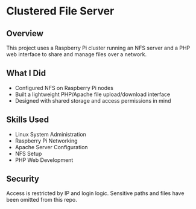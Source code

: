 # Clustered File Server

## Overview
This project uses a Raspberry Pi cluster running an NFS server and a PHP web interface to share and manage files over a network.

## What I Did
- Configured NFS on Raspberry Pi nodes
- Built a lightweight PHP/Apache file upload/download interface
- Designed with shared storage and access permissions in mind

## Skills Used
- Linux System Administration
- Raspberry Pi Networking
- Apache Server Configuration
- NFS Setup
- PHP Web Development

## Security
Access is restricted by IP and login logic. Sensitive paths and files have been omitted from this repo.
